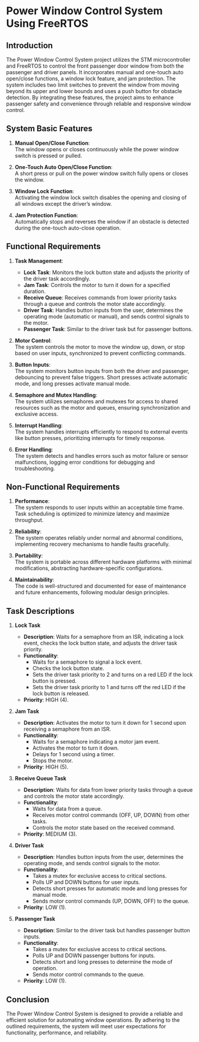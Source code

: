 # Power Window Control System Using FreeRTOS

## Introduction

The Power Window Control System project utilizes the STM microcontroller and FreeRTOS to control the front passenger door window from both the passenger and driver panels. It incorporates manual and one-touch auto open/close functions, a window lock feature, and jam protection. The system includes two limit switches to prevent the window from moving beyond its upper and lower bounds and uses a push button for obstacle detection. By integrating these features, the project aims to enhance passenger safety and convenience through reliable and responsive window control.

## System Basic Features

1. **Manual Open/Close Function**:  
   The window opens or closes continuously while the power window switch is pressed or pulled.
   
2. **One-Touch Auto Open/Close Function**:  
   A short press or pull on the power window switch fully opens or closes the window.
   
3. **Window Lock Function**:  
   Activating the window lock switch disables the opening and closing of all windows except the driver’s window.
   
4. **Jam Protection Function**:  
   Automatically stops and reverses the window if an obstacle is detected during the one-touch auto-close operation.

## Functional Requirements

1. **Task Management**:
   - **Lock Task**: Monitors the lock button state and adjusts the priority of the driver task accordingly.
   - **Jam Task**: Controls the motor to turn it down for a specified duration.
   - **Receive Queue**: Receives commands from lower priority tasks through a queue and controls the motor state accordingly.
   - **Driver Task**: Handles button inputs from the user, determines the operating mode (automatic or manual), and sends control signals to the motor.
   - **Passenger Task**: Similar to the driver task but for passenger buttons.

2. **Motor Control**:  
   The system controls the motor to move the window up, down, or stop based on user inputs, synchronized to prevent conflicting commands.

3. **Button Inputs**:  
   The system monitors button inputs from both the driver and passenger, debouncing to prevent false triggers. Short presses activate automatic mode, and long presses activate manual mode.

4. **Semaphore and Mutex Handling**:  
   The system utilizes semaphores and mutexes for access to shared resources such as the motor and queues, ensuring synchronization and exclusive access.

5. **Interrupt Handling**:  
   The system handles interrupts efficiently to respond to external events like button presses, prioritizing interrupts for timely response.

6. **Error Handling**:  
   The system detects and handles errors such as motor failure or sensor malfunctions, logging error conditions for debugging and troubleshooting.

## Non-Functional Requirements

1. **Performance**:  
   The system responds to user inputs within an acceptable time frame. Task scheduling is optimized to minimize latency and maximize throughput.

2. **Reliability**:  
   The system operates reliably under normal and abnormal conditions, implementing recovery mechanisms to handle faults gracefully.

3. **Portability**:  
   The system is portable across different hardware platforms with minimal modifications, abstracting hardware-specific configurations.

4. **Maintainability**:  
   The code is well-structured and documented for ease of maintenance and future enhancements, following modular design principles.

## Task Descriptions

1. **Lock Task**
   - **Description**: Waits for a semaphore from an ISR, indicating a lock event, checks the lock button state, and adjusts the driver task priority.
   - **Functionality**:
     - Waits for a semaphore to signal a lock event.
     - Checks the lock button state.
     - Sets the driver task priority to 2 and turns on a red LED if the lock button is pressed.
     - Sets the driver task priority to 1 and turns off the red LED if the lock button is released.
   - **Priority**: HIGH (4).

2. **Jam Task**
   - **Description**: Activates the motor to turn it down for 1 second upon receiving a semaphore from an ISR.
   - **Functionality**:
     - Waits for a semaphore indicating a motor jam event.
     - Activates the motor to turn it down.
     - Delays for 1 second using a timer.
     - Stops the motor.
   - **Priority**: HIGH (5).

3. **Receive Queue Task**
   - **Description**: Waits for data from lower priority tasks through a queue and controls the motor state accordingly.
   - **Functionality**:
     - Waits for data from a queue.
     - Receives motor control commands (OFF, UP, DOWN) from other tasks.
     - Controls the motor state based on the received command.
   - **Priority**: MEDIUM (3).

4. **Driver Task**
   - **Description**: Handles button inputs from the user, determines the operating mode, and sends control signals to the motor.
   - **Functionality**:
     - Takes a mutex for exclusive access to critical sections.
     - Polls UP and DOWN buttons for user inputs.
     - Detects short presses for automatic mode and long presses for manual mode.
     - Sends motor control commands (UP, DOWN, OFF) to the queue.
   - **Priority**: LOW (1).

5. **Passenger Task**
   - **Description**: Similar to the driver task but handles passenger button inputs.
   - **Functionality**:
     - Takes a mutex for exclusive access to critical sections.
     - Polls UP and DOWN passenger buttons for inputs.
     - Detects short and long presses to determine the mode of operation.
     - Sends motor control commands to the queue.
   - **Priority**: LOW (1).

## Conclusion

The Power Window Control System is designed to provide a reliable and efficient solution for automating window operations. By adhering to the outlined requirements, the system will meet user expectations for functionality, performance, and reliability.


